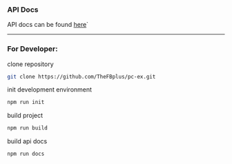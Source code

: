 ### API Docs

API docs can be found [here](https://thefbplus.github.io/pc-ex/)`

***

### For Developer:

clone repository

```bash
git clone https://github.com/TheFBplus/pc-ex.git
```

init development environment

```bash
npm run init
```

build project

```bash
npm run build
```

build api docs

```bash
npm run docs
```